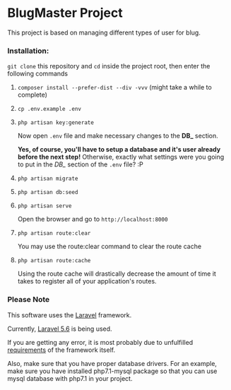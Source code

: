 # BlugMaster Project

This project is based on managing different types of user for blug.

### Installation:

`git clone` this repository and `cd` inside the project root, then enter the following commands

1. `composer install --prefer-dist --div -vvv` (might take a while to complete)

2. `cp .env.example .env`

3. `php artisan key:generate`

    Now open `.env` file and make necessary changes to the **DB_** section.
    
    **Yes, of course, you'll have to setup a database and it's user already before the next step!**
    Otherwise, exactly what settings were you going to put in the _DB\__ section of the `.env` file? :P

4. `php artisan migrate`

5. `php artisan db:seed`

6. `php artisan serve`

    Open the browser and go to `http://localhost:8000`

7. `php artisan route:clear`

    You may use the route:clear command to clear the route cache

8. `php artisan route:cache`

    Using the route cache will drastically decrease the amount of time it takes to register all of your application's routes. 

### Please Note

This software uses the [Laravel](https://laravel.com/ "Laravel") framework.

Currently, [Laravel 5.6](https://laravel.com/docs/5.6 "Laravel 5.4") is being used.

If you are getting any error, it is most probably due to 
unfulfilled [requirements](https://laravel.com/docs/5.6#server-requirements "Server Requirements") 
of the framework itself.

Also, make sure that you have proper database drivers. For an example, make sure 
you have installed php7.1-mysql package so that you can use mysql database with php7.1 in your project.